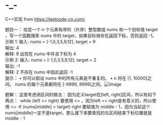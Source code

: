 # -_-
C++实现
from https://leetcode-cn.com/

题目一：
给定一个 n 个元素有序的（升序）整型数组 nums 和一个目标值 target  ，写一个函数搜索 nums 中的 target，如果目标值存在返回下标，否则返回 -1。
示例 1:
输入: nums = [-1,0,3,5,9,12], target = 9     
输出: 4       
解释: 9 出现在 nums 中并且下标为 4     
示例 2:
输入: nums = [-1,0,3,5,9,12], target = 2     
输出: -1        
解释: 2 不存在 nums 中因此返回 -1        
提示：
	• 你可以假设 nums 中的所有元素是不重复的。
	• n 将在 [1, 10000]之间。
nums 的每个元素都将在 [-9999, 9999]之间。![image](https://user-images.githubusercontent.com/85392473/150714515-82948118-9fa2-4a2f-a9db-0833e9bee9dd.png)

题解：
这里考虑闭区间的做法：
因为定义target在[left, right]区间，所以有如下两点：
·while (left <= right) 要使用 <= ，因为left == right是有意义的，所以使用 <=
·if (nums[middle] > target) right 要赋值为 middle - 1，因为当前这个nums[middle]一定不是target，那么接下来要查找的左区间结束下标位置就是 middle - 1





